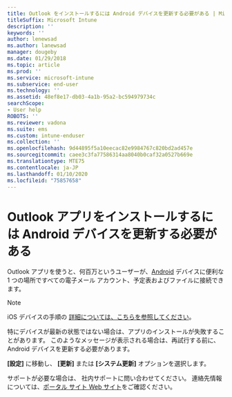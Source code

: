 ```yaml
---
title: Outlook をインストールするには Android デバイスを更新する必要がある | Microsoft Docs
titleSuffix: Microsoft Intune
description: ''
keywords: ''
author: lenewsad
ms.author: lanewsad
manager: dougeby
ms.date: 01/29/2018
ms.topic: article
ms.prod: ''
ms.service: microsoft-intune
ms.subservice: end-user
ms.technology: ''
ms.assetid: 48ef8e17-db03-4a1b-95a2-bc594979734c
searchScope:
- User help
ROBOTS: ''
ms.reviewer: vadona
ms.suite: ems
ms.custom: intune-enduser
ms.collection: ''
ms.openlocfilehash: 9d44895f5a10eecac82e9984767c820bd2ad457e
ms.sourcegitcommit: caee3c3fa77586314aa8040b0caf32a0527b669e
ms.translationtype: MTE75
ms.contentlocale: ja-JP
ms.lasthandoff: 01/10/2020
ms.locfileid: "75857658"
---
```

# <a name="you-need-to-update-your-android-device-to-install-the-outlook-app"></a>Outlook アプリをインストールするには Android デバイスを更新する必要がある

Outlook アプリを使うと、何百万というユーザーが、[Android](https://play.google.com/store/apps/details?id=com.microsoft.office.outlook) デバイスに便利な 1 つの場所ですべての電子メール アカウント、予定表およびファイルに接続できます。

>[!NOTE]
> iOS デバイスの手順の [詳細については、こちらを参照してください](update-device-outlook-ios.md)。

特にデバイスが最新の状態ではない場合は、アプリのインストールが失敗することがあります。 このようなメッセージが表示される場合は、再試行する前に、Android デバイスを更新する必要があります。

**[設定]** に移動し、 **[更新]** または **[システム更新]** オプションを選択します。

サポートが必要な場合は、 社内サポートに問い合わせてください。 連絡先情報については、[ポータル サイト Web サイト](https://go.microsoft.com/fwlink/?linkid=2010980)をご確認ください。
